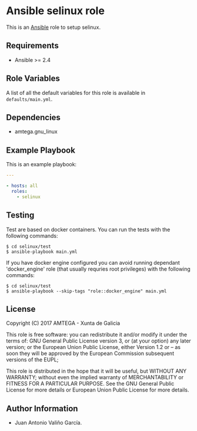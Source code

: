 # Ansible selinux role

This is an [Ansible](http://www.ansible.com) role to setup selinux.

## Requirements

- Ansible >= 2.4

## Role Variables

A list of all the default variables for this role is available in `defaults/main.yml`.

## Dependencies

- amtega.gnu_linux

## Example Playbook

This is an example playbook:

```yaml
---

- hosts: all
  roles:
    - selinux
```

## Testing

Test are based on docker containers. You can run the tests with the following commands:

```shell
$ cd selinux/test
$ ansible-playbook main.yml
```

If you have docker engine configured you can avoid running dependant 'docker_engine' role (that usually requries root privileges) with the following commands:

```shell
$ cd selinux/test
$ ansible-playbook --skip-tags "role::docker_engine" main.yml
```

## License

Copyright (C) 2017 AMTEGA - Xunta de Galicia

This role is free software: you can redistribute it and/or modify
it under the terms of:
GNU General Public License version 3, or (at your option) any later version;
or the European Union Public License, either Version 1.2 or – as soon
they will be approved by the European Commission ­subsequent versions of
the EUPL;

This role is distributed in the hope that it will be useful,
but WITHOUT ANY WARRANTY; without even the implied warranty of
MERCHANTABILITY or FITNESS FOR A PARTICULAR PURPOSE.  See the
GNU General Public License for more details or European Union Public License for more details.

## Author Information

- Juan Antonio Valiño García.
